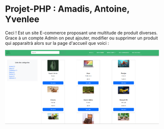 # Projet-PHP : Amadis, Antoine, Yvenlee

 Ceci ! Est un site E-commerce proposant une multitude de produit diverses. Grace à un compte Admin on peut ajouter, modifier ou supprimer un produit qui apparaitrà alors sur la page d'accueil que voici :

![](/accueil.png)
